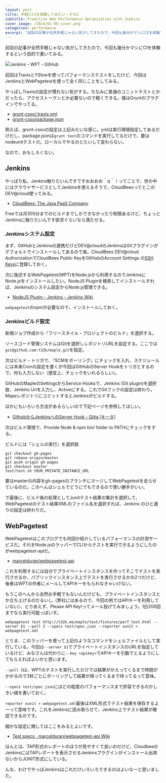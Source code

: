 ```yaml
---
layout: post
title: 手軽にCIを体験してみたい・その2
subtitle: Proactive Web Performance Optimization with Jenkins
cover_image: /2014/01-08-cover.png
categories: performance
excerpt: "前回の記事が全然手軽じゃない気がしてきたので、今回も幾分かマシにCIを体験するという目的で書いてみる。"
---
```


前回の記事が全然手軽じゃない気がしてきたので、今回も幾分かマシにCIを体験するという目的で書いてみる。

![Jenkins・WPT・GitHub](/mol/images/2014/01-08-fig01.png)

前回はTravisとYSlowを使ってパフォーマンステストをしたけど、今回はJenkinsとWebPagetestを使って全く同じことをしてみる。

やっぱしTravisの設定が慣れない気がする。ちなみに普通のユニットテストとかだったら、アクセストークンとか必要ないので軽くできる。僕はGruntのプラグインでやってる。

+ [grunt-csso/.travis.yml](https://github.com/t32k/grunt-csso/blob/master/.travis.yml)
+ [grunt-csso/package.json](https://github.com/t32k/grunt-csso/blob/master/package.json)

例えば、grunt-cssoの設定は上記みたいな感じ。ymlは実行環境指定してあるだけだし、package.jsonは`grunt test`のコマンドを実行してるだけで、要はnodeunitテストだ。ローカルでやるのとたいして変わらない。

なので、おもしろくない。

## Jenkins

やっぱり私、Jenkins触りたいんですですおおおお＾q＾！ってことで、世の中にはクラウドサービスとしてJenkinsを使えるそうで、CloudBeesってとこのDEV@cloud使ってみる。

+ [CloudBees: The Java PaaS Company](http://www.cloudbees.com/)

Freeでは月300分までのビルドまでしかできなかったり制限あるけど、ちょっとJenkinsに触りたいんです欲求ぐらいなら満たせる。

### Jenkinsシステム設定

まず、GitHubとJenkinsの連携だけどDEV@cloudのJenkinsはGitプラグインがデフォルトでインストールしてあるので楽。CloudBees DEV@cloud AuthorizationでCloudBees Public KeyをGitHubのAccount Settings の[SSH Keys](https://github.com/settings/ssh)に登録しておく。


次に後述するWebPagetest(WPT)をNode.jsから利用するのでJenkinsにNode.jsをインストールしたい。NodeJS Pluginを検索してインストールすれば、Jenkinsのシステム設定からNode.js管理できる。

+ [NodeJS Plugin - Jenkins - Jenkins Wiki](https://wiki.jenkins-ci.org/display/JENKINS/NodeJS+Plugin)

`webpagetest`のnpmが必要なので、インストールしておく。


### Jenkinsビルド設定

新規ジョブ作成から『フリースタイル・プロジェクトのビルド』を選択する。

ソースコード管理システムはGitを選択しレポジトリURLを設定する。ここでは`git@github.com:t32k/maple.git`を指定。

次はビルド・トリガで、『SCMをポーリング』にチェックを入れ、スケジュールには本来Cronの設定を書くが今回はGitHubのServer Hookをトリガとするので、何も入力しない（便宜上、チェックをいれるらしい）。

GitHubのMapleのSettingsからService Hooksで、Jenkins (Git plugin)を選択肢、Jenkins Urlを入力し、Activeにする。これでGitフックの設定は終わり。MapeレポジトリにコミットするとJenkinsがビルドする。

ほかにもいろいろ方法があるらしいので下記ページを参照してほしい。

+ [GithubからJenkinsへのServer Hook - Qiita [キータ]](http://qiita.com/mechamogera/items/dbeb3a540f636bfed7af)

次はビルド環境で、Provide Node & npm bin/ folder to PATHにチェックをする。

ビルドには『シェルの実行』を選択肢

```
git checkout gh-pages
git rebase origin/master
git push origin gh-pages
git checkout master
test/test.sh YOUR_PRIVATE_INSTANCE_URL
```

要はmasterの内容をgh-pagesのブランチにマージしてWebPagetestを走らせているのだ。このへんはシェルでどうにでもできるので使い勝手がいい。

で最後に、ビルド後の処理としてJunitテスト結果の集計を選択して、WebPagetestのテスト結果XMLのファイル名を選択すれば、Jenkins のひと通りの設定は終わりだ。

## WebPagetest

WebPagetestはこのブログでも何回か紹介しているパフォーマンスの計測サービスだ。それをNode.jsのラッパーでCLIからテストを実行できるようにしたのがwebpagetest-apiだ。

+ [marcelduran/webpagetest-api](https://github.com/marcelduran/webpagetest-api)

これを利用するには自分でプライベートインスタンスを作ってそこでテストを実行させるか、パブリックインスタンス上でテストを実行させるかの2つだけど、後者はWPTの作者にメールしてAPIキーをもらわなきゃいけない。

もうこのへんから全然お手軽でもないんだけども、プライベートインスタンスとか立ち上げるのだるいし（弊社にはあるので、今回の例ではAPIキーを利用していない）、とりあえず、Please API Key!ってメール投げてみましょう。1日200回までなら実行可能っぽいす。

```
webpagetest test http://t32k.me/maple/test/fixtures/perf_test.html --server $1 --poll 3 --specs test/spec.json --reporter xunit > webpagetest.xml
```
とりま、このラッパーを使って上記のようなコマンドをシェルファイルとして実行している。今回は`--server $1`でプライベートインスタンスのURLを指定しているけど、みなさんは代わりに`--key <apikey>`でAPIキーを引数でとるようにしてもらえればよいかと思います。

` --poll 3 `は、WPTのテストを実行しただけでは結果がかえってくるまで時間がかかるので3秒ごとにポーリングして結果が帰ってくるまで待ってるって意味。

`--specs test/spec.json`にはどの程度のパフォーマンスまで許容できるのかしきい値を書いておく。

`reporter xunit > webpagetest.xml`最後はXML形式でテスト結果を保存するよーって意味です。これをJenkinsに読み取らせて、Jenkins上でテスト結果が確認できるのです。

細かな設定に関してはここをみるとよいです。

+ [Test specs · marcelduran/webpagetest-api Wiki](https://github.com/marcelduran/webpagetest-api/wiki/Test-specs#jenkins-integration)

ほんとは、TAP形式のレポートのほうが見やすくて良いのだけど、CloudbeeのJenkinsにはTAPレポートを表示させるJenkinsプラグインがインストール出来ないからJUNIT形式にしている。

んな、わけでやっぱJenkinsはこれだけいろいろできるのはよいなーと思いました。
